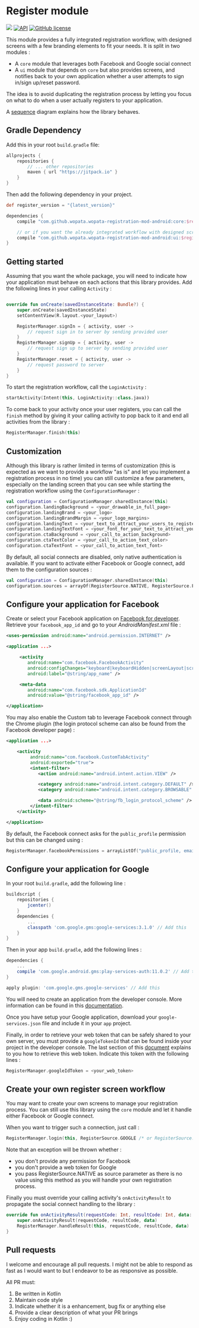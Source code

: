 # Register module
[![](https://jitpack.io/v/wopata/wopata-registration-mod-android.svg)](https://jitpack.io/#wopata/wopata-registration-mod-android)
[![API](https://img.shields.io/badge/API-15%2B-brightgreen.svg?style=flat)](https://android-arsenal.com/api?level=15)
[![GitHub
license](http://img.shields.io/badge/license-APACHE2-blue.svg)](https://github.com/wopata/wopata-registration-mod-android/blob/master/LICENSE)

This module provides a fully integrated registration workflow, with designed screens with a few branding elements to fit your needs. It is split in two modules :

* A `core` module that leverages both Facebook and Google social connect
* A `ui` module that depends on `core` but also provides screens, and notifies back to your own application whether a user attempts to sign in/sign up/reset password.

The idea is to avoid duplicating the registration process by letting you focus on what to do when a user actually registers to your application.

A [sequence](docs/workflow.graphml) diagram explains how the library behaves.

## Gradle Dependency

Add this in your root `build.gradle` file:

```groovy
allprojects {
	repositories {
		// ... other repositories
		maven { url "https://jitpack.io" }
	}
}
```

Then add the following dependency in your project.

```groovy
def register_version = "{latest_version}"

dependencies {
  	compile "com.github.wopata.wopata-registration-mod-android:core:$register_version"

	// or if you want the already integrated workflow with designed screens, rather use the following dependency
	compile "com.github.wopata.wopata-registration-mod-android:ui:$register_version"
}
```

## Getting started

Assuming that you want the whole package, you will need to indicate how your application must behave on each actions that this library provides. Add the following lines in your calling `Activity` :

```kotlin

override fun onCreate(savedInstanceState: Bundle?) {
	super.onCreate(savedInstanceState)
	setContentView(R.layout.<your_layout>)

	RegisterManager.signIn = { activity, user ->
	    // request sign in to server by sending provided user
	}
	RegisterManager.signUp = { activity, user ->
	    // request sign up to server by sending provided user
	}
	RegisterManager.reset = { activity, user ->
	    // request password to server
	}
}

```

To start the registration workflow, call the `LoginActivity` :

```kotlin
startActivity(Intent(this, LoginActivity::class.java))
```

To come back to your activity once your user registers, you can call the `finish` method by giving it your calling activity to pop back to it and end all activities from the library :

```kotlin
RegisterManager.finish(this)
```

## Customization

Although this library is rather limited in terms of customization (this is expected as we want to provide a workflow "as is" and let you implement a registration process in no time) you can still customize a few parameters, especially on the landing screen that you can see while starting the registration workflow using the `ConfigurationManager` :

```kotlin
val configuration = ConfigurationManager.sharedInstance(this)
configuration.landingBackground = <your_drawable_in_full_page>
configuration.landingBrand = <your_logo>
configuration.landingBrandMargin = <your_logo_margins>
configuration.landingText = <your_text_to_attract_your_users_to_register>
configuration.landingTextFont = <your_font_for_your_text_to_attract_your_users_to_register>
configuration.ctaBackground = <your_call_to_action_background>
configuration.ctaTextColor = <your_call_to_action_text_color>
configuration.ctaTextFont = <your_call_to_action_text_font>
```

By default, all social connects are disabled, only native authentication is available. If you want to activate either Facebook or Google connect, add them to the configuration sources :

```kotlin
val configuration = ConfigurationManager.sharedInstance(this)
configuration.sources = arrayOf(RegisterSource.NATIVE, RegisterSource.FACEBOOK, RegisterSource.GOOGLE)
```

## Configure your application for Facebook

Create or select your Facebook application on [Facebook for developer](https://developers.facebook.com/docs/facebook-login/android). Retrieve your `facebook_app_id` and go to your *AndroidManifest.xml* file :

```xml
<uses-permission android:name="android.permission.INTERNET" />

<application ...>

	 <activity
		android:name="com.facebook.FacebookActivity"
		android:configChanges="keyboard|keyboardHidden|screenLayout|screenSize|orientation"
		android:label="@string/app_name" />

	 <meta-data
		android:name="com.facebook.sdk.ApplicationId"
		android:value="@string/facebook_app_id" />

</application>
```

 You may also enable the Custom tab to leverage Facebook connect through the Chrome plugin (the login protocol scheme can also be found from the Facebook developer page) :

```xml
<application ...>

	<activity
		 android:name="com.facebook.CustomTabActivity"
		 android:exported="true">
		 <intent-filter>
			<action android:name="android.intent.action.VIEW" />

			<category android:name="android.intent.category.DEFAULT" />
			<category android:name="android.intent.category.BROWSABLE" />

			<data android:scheme="@string/fb_login_protocol_scheme" />
		 </intent-filter>
	</activity>

</application>
```

By default, the Facebook connect asks for the `public_profile` permission but this can be changed using :

```kotlin
RegisterManager.facebookPermissions = arrayListOf("public_profile, email, etc.")
```

## Configure your application for Google

In your root `build.gradle`, add the following line :

```groovy
buildscript {
    repositories {
        jcenter()
    }
    dependencies {
    	...
      	classpath 'com.google.gms:google-services:3.1.0' // Add this
    }
}
```

Then in your app `build.gradle`, add the following lines :

```groovy
dependencies {
    ...
    compile 'com.google.android.gms:play-services-auth:11.0.2' // Add this (note that this should not be required as this dependency is already declared in `core` but Dex shows a conflict without it)
}

apply plugin: 'com.google.gms.google-services' // Add this
```

You will need to create an application from the developer console. More information can be found in this [documentation](https://developers.google.com/identity/sign-in/android/start-integrating).

Once you have setup your Google application, download your `google-services.json` file and include it in your `app` project.

Finally, in order to retrieve your web token that can be safely shared to your own server, you must provide a `googleTokenId` that can be found inside your project in the developer console. The last section of this [document](https://android-developers.googleblog.com/2016/03/registering-oauth-clients-for-google.html) explains to you how to retrieve this web token. Indicate this token with the following lines :

```kotlin
RegisterManager.googleIdToken = <your_web_token>
```

## Create your own register screen workflow

You may want to create your own screens to manage your registration process. You can still use this library using the `core` module and let it handle either Facebook or Google connect.

When you want to trigger such a connection, just call :

```kotlin
RegisterManager.login(this, RegisterSource.GOOGLE /* or RegisterSource.FACEBOOK */)
```

Note that an exception will be thrown whether :

* you don't provide any permission for Facebook
* you don't provide a web token for Google
* you pass RegisterSource.NATIVE as source parameter as there is no value using this method as you will handle your own registration process.

Finally you must override your calling activity's `onActivityResult` to propagate the social connect handling to the library :

```kotlin
override fun onActivityResult(requestCode: Int, resultCode: Int, data: Intent?) {
    super.onActivityResult(requestCode, resultCode, data)
    RegisterManager.handleResult(this, requestCode, resultCode, data)
}
```

## Pull requests

I welcome and encourage all pull requests. I might not be able to respond as fast as I would want to but I endeavor to be as responsive as possible.

All PR must:

1. Be written in Kotlin
2. Maintain code style
3. Indicate whether it is a enhancement, bug fix or anything else
4. Provide a clear description of what your PR brings
5. Enjoy coding in Kotlin :)
